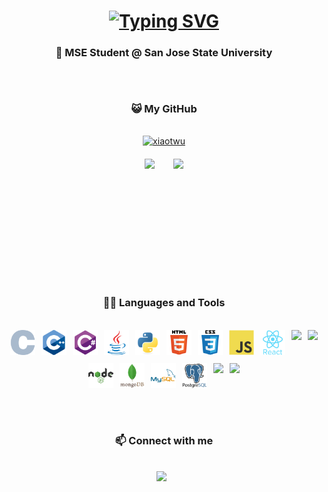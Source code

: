 <h1 align="center">
  <a href="https://git.io/typing-svg">
    <img src="https://readme-typing-svg.herokuapp.com?font=Nanum+Pen+Script&size=50&pause=1000&color=FFFFFF&center=true&width=800&height=80&lines=Hi+there%2C+I'm+Tony!+%F0%9F%91%8B+" alt="Typing SVG">
  </a>
</h1>

<h3 align="center" style="margin-bottom:30px"> 🌱 MSE Student @ San Jose State University</h3> </br>

<div align="center" style="margin-bottom:30px">
  <h3> 😺 My GitHub</h3> </br>
  <a href="https://github.com/ryo-ma/github-profile-trophy"><img src="https://github-profile-trophy.vercel.app/?username=xiaotwu&column=8&margin-w=15&margin-h=15" alt="xiaotwu" style="height:150px"></a>
  <div style="display:flex;justify-content:center;gap:30px;margin:20px 0">
    <img src="https://github-readme-stats.vercel.app/api/top-langs?username=xiaotwu&show_icons=true&hide_border=true&locale=en&layout=compact&custom_title=Most%20Used%20Languages&bg_color=00000000&title_color=58a6ff" style="height:150px">
    <img src="https://github-readme-stats.vercel.app/api?username=xiaotwu&show_icons=true&hide_border=true&locale=en&custom_title=GitHub%20Stats&bg_color=00000000&title_color=58a6ff" style="height:150px">
  </div>
</div> </br>

<div align="center" style="margin-bottom:30px">
  <h3> 👨‍💻 Languages and Tools</h3> </br>
  <div style="display:flex;flex-wrap:wrap;gap:10px;justify-content:center;max-width:800px">
    <a href="https://www.cprogramming.com/" target="_blank"><img src="https://raw.githubusercontent.com/devicons/devicon/master/icons/c/c-original.svg" width="40"></a>
    <a href="https://www.w3schools.com/cpp/" target="_blank"><img src="https://raw.githubusercontent.com/devicons/devicon/master/icons/cplusplus/cplusplus-original.svg" width="40"></a>
    <a href="https://www.w3schools.com/cs/" target="_blank"><img src="https://raw.githubusercontent.com/devicons/devicon/master/icons/csharp/csharp-original.svg" width="40"></a>
    <a href="https://www.java.com" target="_blank"><img src="https://raw.githubusercontent.com/devicons/devicon/master/icons/java/java-original.svg" width="40"></a>
    <a href="https://www.python.org" target="_blank"><img src="https://raw.githubusercontent.com/devicons/devicon/master/icons/python/python-original.svg" width="40"></a>
    <a href="https://www.w3.org/html/" target="_blank"><img src="https://raw.githubusercontent.com/devicons/devicon/master/icons/html5/html5-original-wordmark.svg" width="40"></a>
    <a href="https://www.w3schools.com/css/" target="_blank"><img src="https://raw.githubusercontent.com/devicons/devicon/master/icons/css3/css3-original-wordmark.svg" width="40"></a>
    <a href="https://developer.mozilla.org/en-US/docs/Web/JavaScript" target="_blank"><img src="https://raw.githubusercontent.com/devicons/devicon/master/icons/javascript/javascript-original.svg" width="40"></a>
    <a href="https://reactjs.org/" target="_blank"><img src="https://raw.githubusercontent.com/devicons/devicon/master/icons/react/react-original-wordmark.svg" width="40"></a>
    <a href="https://tailwindcss.com/" target="_blank"><img src="https://www.vectorlogo.zone/logos/tailwindcss/tailwindcss-icon.svg" width="40"></a>
    <a href="https://nextjs.org/" target="_blank"><img src="https://cdn.worldvectorlogo.com/logos/nextjs-2.svg" width="40"></a>
    <a href="https://nodejs.org" target="_blank"><img src="https://raw.githubusercontent.com/devicons/devicon/master/icons/nodejs/nodejs-original-wordmark.svg" width="40"></a>
    <a href="https://www.mongodb.com/" target="_blank"><img src="https://raw.githubusercontent.com/devicons/devicon/master/icons/mongodb/mongodb-original-wordmark.svg" width="40"></a>
    <a href="https://www.mysql.com/" target="_blank"><img src="https://raw.githubusercontent.com/devicons/devicon/master/icons/mysql/mysql-original-wordmark.svg" width="40"></a>
    <a href="https://www.postgresql.org" target="_blank"><img src="https://raw.githubusercontent.com/devicons/devicon/master/icons/postgresql/postgresql-original-wordmark.svg" width="40"></a>
    <a href="https://pytorch.org/" target="_blank"><img src="https://www.vectorlogo.zone/logos/pytorch/pytorch-icon.svg" width="40"></a>
    <a href="https://www.tensorflow.org" target="_blank"><img src="https://www.vectorlogo.zone/logos/tensorflow/tensorflow-icon.svg" width="40"></a>
  </div>
</div> </br>

<div align="center" style="margin-bottom:50px">
  <h3> 📫 Connect with me </h3> </br>
  <a href="https://linkedin.com/in/xiaotong-wu" target="_blank" style="text-decoration: none; color: inherit;">
    <span style="display: inline-flex; align-items: center; gap: 8px;">
      <img src="https://cdn.jsdelivr.net/gh/devicons/devicon/icons/linkedin/linkedin-original.svg" width="24" style="vertical-align: middle;">
    </span>
  </a>
</div>
